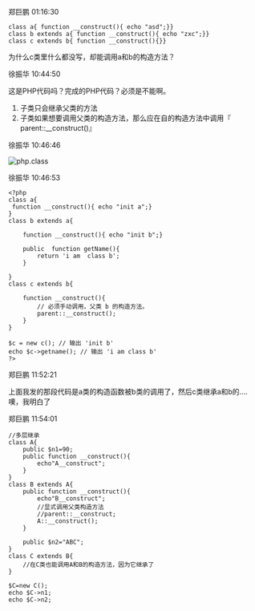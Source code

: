 郑巨鹏  01:16:30


    class a{ function __construct(){ echo "asd";}}
    class b extends a{ function __construct(){ echo "zxc";}}
    class c extends b{ function __construct(){}}


为什么c类里什么都没写，却能调用a和b的构造方法？


徐振华  10:44:50


这是PHP代码吗？完成的PHP代码？必须是不能啊。


1. 子类只会继承父类的方法
2. 子类如果想要调用父类的构造方法，那么应在自的构造方法中调用『 parent::__construct()』


徐振华  10:46:46


![php.class](attch/php.class.jpg?raw=true)

徐振华  10:46:53


    <?php
    class a{
     function __construct(){ echo "init a";}
    }
    class b extends a{ 

        function __construct(){ echo "init b";}

        public  function getName(){
            return 'i am  class b';
        }
        
    }
    class c extends b{

        function __construct(){
            // 必须手动调用，父类 b 的构造方法。
            parent::__construct();
        }
    }

    $c = new c(); // 输出 'init b'
    echo $c->getname(); // 输出 'i am class b'
    ?>


郑巨鹏  11:52:21


上面我发的那段代码是a类的构造函数被b类的调用了，然后c类继承a和b的....噢，我明白了


郑巨鹏  11:54:01


    //多层继承
    class A{
        public $n1=90;
        public function __construct(){
            echo"A__construct";
        }
    }
    class B extends A{
        public function __construct(){
            echo"B__construct";
            //显式调用父类构造方法
            //parent::__construct;
            A::__construct();
        }
        
        public $n2="ABC";
    }
    class C extends B{
        //在C类也能调用A和B的构造方法，因为它继承了
    }

    $C=new C();
    echo $C->n1;
    echo $C->n2;